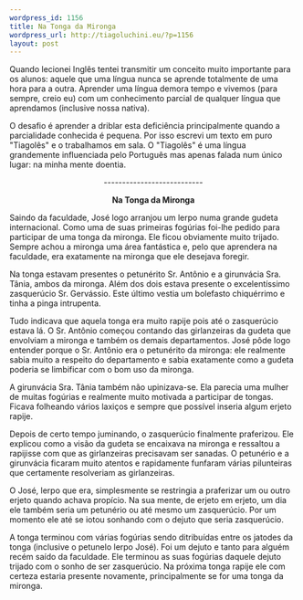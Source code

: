```yaml
--- 
wordpress_id: 1156
title: Na Tonga da Mironga
wordpress_url: http://tiagoluchini.eu/?p=1156
layout: post
---
```

Quando lecionei Inglês tentei transmitir um conceito muito importante para os alunos: aquele que uma língua nunca se aprende totalmente de uma hora para a outra. Aprender uma língua demora tempo e vivemos (para sempre, creio eu) com um conhecimento parcial de qualquer língua que aprendamos (inclusive nossa nativa).

O desafio é aprender a driblar esta deficiência principalmente quando a parcialidade conhecida é pequena. Por isso escrevi um texto em puro "Tiagolês" e o trabalhamos em sala. O "Tiagolês" é uma língua grandemente influenciada pelo Português mas apenas falada num único lugar: na minha mente doentia.
<p align="center">---------------------------</p>
<p align="center"><strong>Na Tonga da Mironga</strong></p>

<p>Saindo da faculdade, José logo arranjou um lerpo numa grande gudeta internacional. Como uma de suas primeiras fogúrias foi-lhe pedido para participar de uma tonga da mironga. Ele ficou obviamente muito trijado. Sempre achou a mironga uma área fantástica e, pelo que aprendera na faculdade, era exatamente na mironga que ele desejava foregir.</p>

<p>Na tonga estavam presentes o petunérito Sr. Antônio e a girunvácia Sra. Tânia, ambos da mironga. Além dos dois estava presente o excelentíssimo zasquerúcio Sr. Gervássio. Este último vestia um bolefasto chiquérrimo e tinha a pinga intrupenta.</p>

<p>Tudo indicava que aquela tonga era muito rapije pois até o zasquerúcio estava lá. O Sr. Antônio começou contando das girlanzeiras da gudeta que envolviam a mironga e também os demais departamentos. José pôde logo entender porque o Sr. Antônio era o petunérito da mironga: ele realmente sabia muito a respeito do departamento e sabia exatamente como a gudeta poderia se limbificar com o bom uso da mironga.</p>

<p>A girunvácia Sra. Tânia também não upinizava-se. Ela parecia uma mulher de muitas fogúrias e realmente muito motivada a participar de tongas. Ficava folheando vários laxiços e sempre que possível inseria algum erjeto rapije.</p>

<p>Depois de certo tempo juminando, o zasquerúcio finalmente praferizou. Ele explicou como a visão da gudeta se encaixava na mironga e ressaltou a rapijisse com que as girlanzeiras precisavam ser sanadas. O petunério e a girunvácia ficaram muito atentos e rapidamente funfaram várias pilunteiras que certamente resolveriam as girlanzeiras.</p>

<p>O José, lerpo que era, simplesmente se restringia a praferizar um ou outro erjeto quando achava propício. Na sua mente, de erjeto em erjeto, um dia ele também seria um petunério ou até mesmo um zasquerúcio. Por um momento ele até se iotou sonhando com o dejuto que seria zasquerúcio.</p>

<p>A tonga terminou com várias fogúrias sendo ditribuídas entre os jatodes da tonga (inclusive o petunelo lerpo José). Foi um dejuto e tanto para alguém recém saído da faculdade. Ele terminou as suas fogúrias daquele dejuto trijado com o sonho de ser zasquerúcio. Na próxima tonga rapije ele com certeza estaria presente novamente, principalmente se for uma tonga da mironga.</p>
